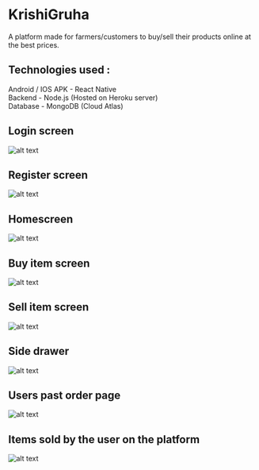 # KrishiGruha
A platform made for farmers/customers to buy/sell their products online at the best prices.

## Technologies used :
Android / IOS APK - React Native  
Backend   -   Node.js (Hosted on Heroku server)  
Database  -   MongoDB (Cloud Atlas)  


## Login screen

![alt text](https://github.com/sagarparker/KrishiGruha/blob/main/ScreenShots/1_login.jpg?raw=true)


## Register screen

![alt text](https://github.com/sagarparker/KrishiGruha/blob/main/ScreenShots/2_register.jpg?raw=true)


## Homescreen 

![alt text](https://github.com/sagarparker/KrishiGruha/blob/main/ScreenShots/3_homescreen.jpg?raw=true)


## Buy item screen

![alt text](https://github.com/sagarparker/KrishiGruha/blob/main/ScreenShots/5_buy.jpg?raw=true)


## Sell item screen

![alt text](https://github.com/sagarparker/KrishiGruha/blob/main/ScreenShots/6_sell.jpg?raw=true)


## Side drawer

![alt text](https://github.com/sagarparker/KrishiGruha/blob/main/ScreenShots/7_sidedrawer.jpg?raw=true)


## Users past order page 

![alt text](https://github.com/sagarparker/KrishiGruha/blob/main/ScreenShots/8_order.jpg?raw=true)


## Items sold by the user on the platform

![alt text](https://github.com/sagarparker/KrishiGruha/blob/main/ScreenShots/9_itemsales.jpg?raw=true)
